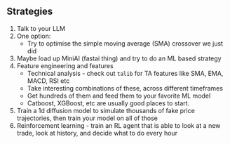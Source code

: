 ## Strategies

1. Talk to your LLM
2. One option:
    - Try to optimise the simple moving average (SMA) crossover we just did
3. Maybe load up MiniAI (fastai thing) and try to do an ML based strategy
4. Feature engineering and features
    - Technical analysis - check out `talib` for TA features like SMA, EMA, MACD, RSI etc
    - Take interesting combinations of these, across different timeframes
    - Get hundreds of them and feed them to your favorite ML model
    - Catboost, XGBoost, etc are usually good places to start.
5. Train a 1d diffusion model to simulate thousands of fake price trajectories, then train your model on all of those
6. Reinforcement learning - train an RL agent that is able to look at a new trade, look at history, and decide what to do every hour